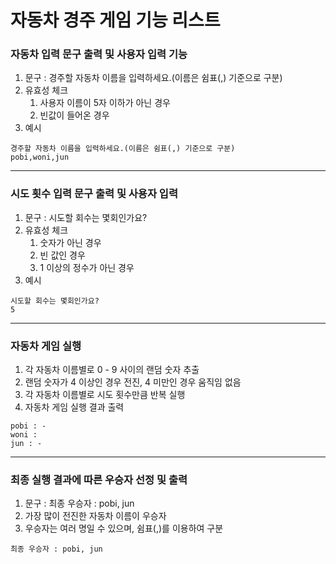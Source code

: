 # 자동차 경주 게임 기능 리스트

### 자동차 입력 문구 출력 및 사용자 입력 기능
1. 문구 : 경주할 자동차 이름을 입력하세요.(이름은 쉼표(,) 기준으로 구분)
2. 유효성 체크
    1. 사용자 이름이 5자 이하가 아닌 경우
    2. 빈값이 들어온 경우
3. 예시
```
경주할 자동차 이름을 입력하세요.(이름은 쉼표(,) 기준으로 구분)
pobi,woni,jun
```

---

### 시도 횟수 입력 문구 출력 및 사용자 입력
1. 문구 : 시도할 회수는 몇회인가요?
2. 유효성 체크
    1. 숫자가 아닌 경우
    2. 빈 값인 경우
    3. 1 이상의 정수가 아닌 경우
3. 예시
```
시도할 회수는 몇회인가요?
5
```

---

### 자동차 게임 실행
1. 각 자동차 이름별로 0 - 9 사이의 랜덤 숫자 추출
2. 랜덤 숫자가 4 이상인 경우 전진, 4 미만인 경우 움직임 없음
3. 각 자동차 이름별로 시도 횟수만큼 반복 실행
4. 자동차 게임 실행 결과 출력
```
pobi : -
woni :
jun : -
```

---

### 최종 실행 결과에 따른 우승자 선정 및 출력
1. 문구 : 최종 우승자 : pobi, jun
2. 가장 많이 전진한 자동차 이름이 우승자
3. 우승자는 여러 명일 수 있으며, 쉼표(,)를 이용하여 구분

```
최종 우승자 : pobi, jun
```
